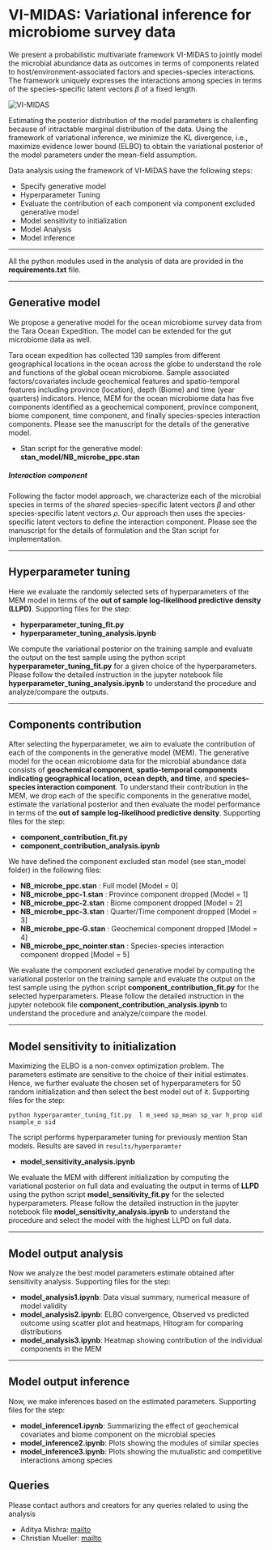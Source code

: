 # VI-MIDAS: Variational inference for microbiome survey data

We present a probabilistic multivariate framework VI-MIDAS to jointly model the microbial abundance data as outcomes in terms of components related to host/environment-associated factors and species-species interactions.   The framework uniquely expresses the interactions among species in terms of the species-specific latent vectors $\beta$ of a fixed length. 

![VI-MIDAS](https://i.imgur.com/JKaNOio.png)

Estimating the posterior distribution of the model parameters is challenfing because of intractable marginal distribution of the data. Using the framework of variational inference, we minimize the KL divergence, i.e., maximize evidence lower bound (ELBO) to obtain the variational posterior of the model parameters under the mean-field assumption. 

Data analysis using the framework of VI-MIDAS have the following steps: 

+ Specify generative model 
+ Hyperparameter Tuning  
+ Evaluate the contribution of each component via component excluded generative model 
+ Model sensitivity to initialization
+ Model Analysis 
+ Model inference 

---
All the python modules used in the analysis of data are provided in the **requirements.txt** file. 


---
## Generative model
We propose a generative model for the ocean microbiome survey data from the Tara Ocean Expedition. The model can be extended for the gut microbiome data as well. 

Tara ocean expedition has collected 139 samples from different geographical locations in the ocean across the globe to understand the role and functions of the global ocean microbiome. Sample associated factors/covariates include geochemical features and spatio-temporal features including province (location), depth (Biome) and time (year quarters) indicators. Hence, MEM for the ocean microbiome data has five components identified as a geochemical component, province component, biome component, time component, and finally species-species interaction components. Please see the manuscript for the details of the generative model. 
  
+ Stan script for the generative model: **stan_model/NB_microbe_ppc.stan**



[//]: # ( User needs to define a generative model for the microbial abundance data as outcome with an embedding component that account for the interactions among the microbial species. Here we propose a generative model for the ocean microbiome data from the Tara Ocean Expedition. The model can be extended for the gut microbiome data as well. Please see the manuscript for the generative model.)

##### Interaction component
Following the factor model approach, we characterize each of the microbial species in terms of the *shared* species-specific latent vectors _&beta;_ and other species-specific latent vectors _&rho;_. Our approach then uses the species-specific latent vectors to define the interaction component.  Please see the manuscript for the details of formulation and the Stan script for implementation.



---
## Hyperparameter tuning 
Here we evaluate the randomly selected sets of hyperparameters of the MEM model in terms of the **out of sample log-likelihood predictive density (LLPD)**. Supporting files for the step:

+ **hyperparameter_tuning_fit.py**
+ **hyperparameter_tuning_analysis.ipynb**


We compute the variational posterior on the training sample and evaluate the output on the test sample using the python script **hyperparameter_tuning_fit.py** for a given choice of the hyperparameters. Please follow the detailed instruction in the jupyter notebook file **hyperparameter_tuning_analysis.ipynb** to understand the procedure and analyze/compare the outputs. 





---
## Components contribution 

After selecting the hyperparameter, we aim to evaluate the contribution of each of the components in the generative model (MEM). The generative model for the ocean microbiome data for the microbial abundance data consists of **geochemical component**, **spatio-temporal components indicating geographical location, ocean depth, and time**, and **species-species interaction component**. To understand their contribution in the MEM, we drop each of the specific components in the generative model, estimate the variational posterior and then evaluate the model performance in terms of the **out of sample log-likelihood predictive density**. Supporting files for the step:

+ **component_contribution_fit.py**
+ **component_contribution_analysis.ipynb**

We have defined the component excluded stan model (see stan_model folder) in the following files:
 + **NB_microbe_ppc.stan** : Full model [Model = 0]
 + **NB_microbe_ppc-1.stan** : Province component dropped  [Model = 1]
 + **NB_microbe_ppc-2.stan** : Biome component dropped  [Model = 2]
 + **NB_microbe_ppc-3.stan** : Quarter/Time component dropped  [Model = 3]
 + **NB_microbe_ppc-G.stan** : Geochemical component dropped  [Model = 4]
 + **NB_microbe_ppc_nointer.stan** : Species-species interaction component dropped  [Model = 5]

We evaluate the component excluded generative model by computing the variational posterior on the training sample and evaluate the output on the test sample using the python script **component_contribution_fit.py** for the selected hyperparameters. Please follow the detailed instruction in the jupyter notebook file **component_contribution_analysis.ipynb** to understand the procedure and analyze/compare the model. 


---
## Model sensitivity to initialization
Maximizing the ELBO is a non-convex optimization problem. The parameters estimate are sensitive to the choice of their initial estimates. Hence, we further evaluate the chosen set of hyperparameters for 50 random initialization and then select the best model out of it. Supporting files for the step:

```
python hyperparamter_tuning_fit.py  l m_seed sp_mean sp_var h_prop uid nsample_o sid 
```
The script performs hyperparameter tuning for previously mention Stan models. Results are saved in `results/hyperparamter`
+ **model_sensitivity_analysis.ipynb**

We evaluate the MEM with different initialization by computing the variational posterior on full data and evaluating the output in terms of **LLPD** using the python script **model_sensitivity_fit.py** for the selected hyperparameters. Please follow the detailed instruction in the jupyter notebook file **model_sensitivity_analysis.ipynb** to understand the procedure and select the model with the highest LLPD on full data. 


---
## Model output analysis   

Now we analyze the best model parameters estimate obtained after sensitivity analysis. Supporting files for the step: 

+ **model_analysis1.ipynb**: Data visual summary, numerical measure of model validity 
+ **model_analysis2.ipynb**: ELBO convergence, Observed vs predicted outcome using scatter plot and heatmaps,  Hitogram for comparing distributions
+ **model_analysis3.ipynb**: Heatmap showing contribution of the individual components in the MEM



---
## Model output inference 

Now, we make inferences based on the estimated parameters.  Supporting files for the step: 

+ **model_inference1.ipynb**: Summarizing the effect of geochemical covariates and biome component on the microbial species
+ **model_inference2.ipynb**: Plots showing the modules of similar species
+ **model_inference3.ipynb**: Plots showing the mutualistic and competitive interactions among species



## Queries
Please contact authors and creators for any queries related to using the analysis 


-   Aditya Mishra: [mailto](mailto:amishra@flatironinstitute.org)
-   Christian Mueller: [mailto](mailto:cmueller@flatironinstitute.org)
